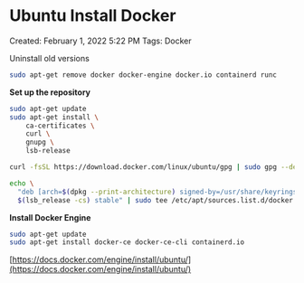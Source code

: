# Ubuntu Install Docker

Created: February 1, 2022 5:22 PM
Tags: Docker

Uninstall old versions

```bash
sudo apt-get remove docker docker-engine docker.io containerd runc
```

**Set up the repository**

```bash
sudo apt-get update
sudo apt-get install \
    ca-certificates \
    curl \
    gnupg \
    lsb-release

curl -fsSL https://download.docker.com/linux/ubuntu/gpg | sudo gpg --dearmor -o /usr/share/keyrings/docker-archive-keyring.gpg

echo \
  "deb [arch=$(dpkg --print-architecture) signed-by=/usr/share/keyrings/docker-archive-keyring.gpg] https://download.docker.com/linux/ubuntu \
  $(lsb_release -cs) stable" | sudo tee /etc/apt/sources.list.d/docker.list > /dev/null
```

**Install Docker Engine**

```bash
sudo apt-get update
sudo apt-get install docker-ce docker-ce-cli containerd.io
```

[https://docs.docker.com/engine/install/ubuntu/](https://docs.docker.com/engine/install/ubuntu/)